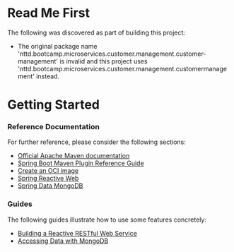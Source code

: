 # Read Me First
The following was discovered as part of building this project:

* The original package name 'nttd.bootcamp.microservices.customer.management.customer-management' is invalid and this project uses 'nttd.bootcamp.microservices.customer.management.customermanagement' instead.

# Getting Started

### Reference Documentation
For further reference, please consider the following sections:

* [Official Apache Maven documentation](https://maven.apache.org/guides/index.html)
* [Spring Boot Maven Plugin Reference Guide](https://docs.spring.io/spring-boot/docs/2.7.16/maven-plugin/reference/html/)
* [Create an OCI image](https://docs.spring.io/spring-boot/docs/2.7.16/maven-plugin/reference/html/#build-image)
* [Spring Reactive Web](https://docs.spring.io/spring-boot/docs/2.7.16/reference/htmlsingle/index.html#web.reactive)
* [Spring Data MongoDB](https://docs.spring.io/spring-boot/docs/2.7.16/reference/htmlsingle/index.html#data.nosql.mongodb)

### Guides
The following guides illustrate how to use some features concretely:

* [Building a Reactive RESTful Web Service](https://spring.io/guides/gs/reactive-rest-service/)
* [Accessing Data with MongoDB](https://spring.io/guides/gs/accessing-data-mongodb/)

